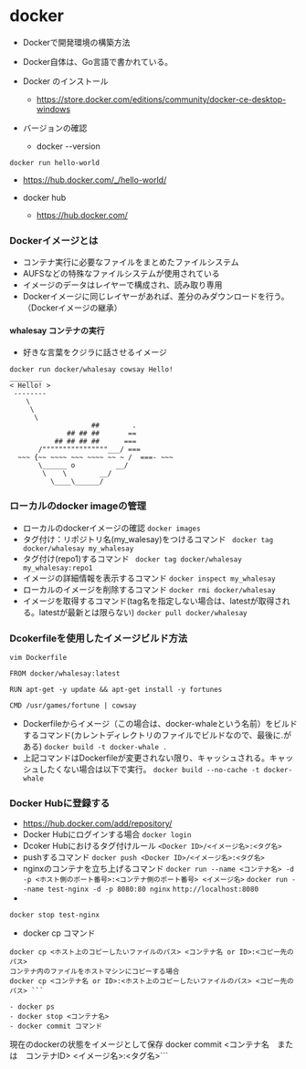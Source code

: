 # docker
- Dockerで開発環境の構築方法
- Docker自体は、Go言語で書かれている。

- Docker のインストール
  - https://store.docker.com/editions/community/docker-ce-desktop-windows

- バージョンの確認
  - docker --version


```docker run hello-world```
  - https://hub.docker.com/_/hello-world/

- docker hub
  - https://hub.docker.com/

### Dockerイメージとは
- コンテナ実行に必要なファイルをまとめたファイルシステム
- AUFSなどの特殊なファイルシステムが使用されている
- イメージのデータはレイヤーで構成され、読み取り専用
- Dockerイメージに同じレイヤーがあれば、差分のみダウンロードを行う。（Dockerイメージの継承）

#### whalesay コンテナの実行
- 好きな言葉をクジラに話させるイメージ
```
docker run docker/whalesay cowsay Hello!
________
< Hello! >
 --------
    \
     \
      \
                    ##        .
              ## ## ##       ==
           ## ## ## ##      ===
       /""""""""""""""""___/ ===
  ~~~ {~~ ~~~~ ~~~ ~~~~ ~~ ~ /  ===- ~~~
       \______ o          __/
        \    \        __/
          \____\______/
```
          
### ローカルのdocker imageの管理
- ローカルのdockerイメージの確認
```docker images```
- タグ付け：リポジトリ名(my_walesay)をつけるコマンド
``` docker tag docker/whalesay my_whalesay```
- タグ付け(repo1)するコマンド
``` docker tag docker/whalesay my_whalesay:repo1```
- イメージの詳細情報を表示するコマンド
```docker inspect my_whalesay```
- ローカルのイメージを削除するコマンド
```docker rmi docker/whalesay```
- イメージを取得するコマンド(tag名を指定しない場合は、latestが取得される。latestが最新とは限らない)
```docker pull docker/whalesay```

### Dcokerfileを使用したイメージビルド方法
```vim Dockerfile```
```
FROM docker/whalesay:latest

RUN apt-get -y update && apt-get install -y fortunes

CMD /usr/games/fortune | cowsay
```
- Dockerfileからイメージ（この場合は、docker-whaleという名前）をビルドするコマンド(カレントディレクトリのファイルでビルドなので、最後に.がある)
```docker build -t docker-whale . ```
- 上記コマンドはDockerfileが変更されない限り、キャッシュされる。キャッシュしたくない場合は以下で実行。
```docker build --no-cache -t docker-whale```

### Docker Hubに登録する
- https://hub.docker.com/add/repository/
- Docker Hubにログインする場合
  ```docker login```
- Dcoker Hubにおけるタグ付けルール
```<Docker ID>/<イメージ名>:<タグ名>```
- pushするコマンド
```docker push <Docker ID>/<イメージ名>:<タグ名>```
- nginxのコンテナを立ち上げるコマンド
```docker run --name <コンテナ名> -d -p <ホスト側のポート番号>:<コンテナ側のポート番号> <イメージ名>```
```docker run --name test-nginx -d -p 8080:80 nginx```
```http://localhost:8080```
- 
```docker stop test-nginx```

- docker cp コマンド
```ホストマシンのファイルをコンテナ内にコピーする場合
docker cp <ホスト上のコピーしたいファイルのパス> <コンテナ名 or ID>:<コピー先のパス>
コンテナ内のファイルをホストマシンにコピーする場合
docker cp <コンテナ名 or ID>:<ホスト上のコピーしたいファイルのパス> <コピー先のパス> ```

- docker ps
- docker stop <コンテナ名>
- docker commit コマンド
```
現在のdockerの状態をイメージとして保存
docker commit <コンテナ名　または　コンテナID> <イメージ名>:<タグ名>```
